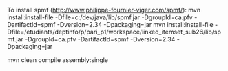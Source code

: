 To install spmf (http://www.philippe-fournier-viger.com/spmf/):
mvn install:install-file -Dfile=c:/dev/java/lib/spmf.jar -DgroupId=ca.pfv -DartifactId=spmf -Dversion=2.34 -Dpackaging=jar
mvn install:install-file -Dfile=/etudiants/deptinfo/p/pari_p1/workspace/linked_itemset_sub26/lib/spmf.jar -DgroupId=ca.pfv -DartifactId=spmf -Dversion=2.34 -Dpackaging=jar

mvn clean compile assembly:single